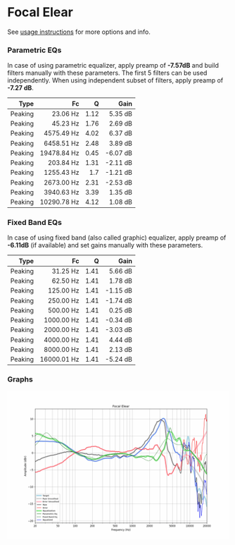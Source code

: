 # Focal Elear
See [usage instructions](https://github.com/jaakkopasanen/AutoEq#usage) for more options and info.

### Parametric EQs
In case of using parametric equalizer, apply preamp of **-7.57dB** and build filters manually
with these parameters. The first 5 filters can be used independently.
When using independent subset of filters, apply preamp of **-7.27 dB**.

| Type    | Fc          |    Q | Gain     |
|--------:|------------:|-----:|---------:|
| Peaking | 23.06 Hz    | 1.12 | 5.35 dB  |
| Peaking | 45.23 Hz    | 1.76 | 2.69 dB  |
| Peaking | 4575.49 Hz  | 4.02 | 6.37 dB  |
| Peaking | 6458.51 Hz  | 2.48 | 3.89 dB  |
| Peaking | 19478.84 Hz | 0.45 | -6.07 dB |
| Peaking | 203.84 Hz   | 1.31 | -2.11 dB |
| Peaking | 1255.43 Hz  | 1.7  | -1.21 dB |
| Peaking | 2673.00 Hz  | 2.31 | -2.53 dB |
| Peaking | 3940.63 Hz  | 3.39 | 1.35 dB  |
| Peaking | 10290.78 Hz | 4.12 | 1.08 dB  |

### Fixed Band EQs
In case of using fixed band (also called graphic) equalizer, apply preamp of **-6.11dB**
(if available) and set gains manually with these parameters.

| Type    | Fc          |    Q | Gain     |
|--------:|------------:|-----:|---------:|
| Peaking | 31.25 Hz    | 1.41 | 5.66 dB  |
| Peaking | 62.50 Hz    | 1.41 | 1.78 dB  |
| Peaking | 125.00 Hz   | 1.41 | -1.15 dB |
| Peaking | 250.00 Hz   | 1.41 | -1.74 dB |
| Peaking | 500.00 Hz   | 1.41 | 0.25 dB  |
| Peaking | 1000.00 Hz  | 1.41 | -0.34 dB |
| Peaking | 2000.00 Hz  | 1.41 | -3.03 dB |
| Peaking | 4000.00 Hz  | 1.41 | 4.44 dB  |
| Peaking | 8000.00 Hz  | 1.41 | 2.13 dB  |
| Peaking | 16000.01 Hz | 1.41 | -5.24 dB |

### Graphs
![](./Focal%20Elear.png)